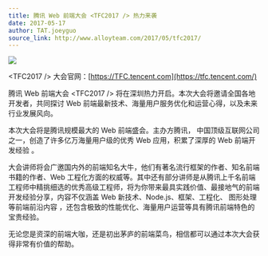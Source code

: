```yaml
---
title: 腾讯 Web 前端大会 <TFC2017 /> 热力来袭
date: 2017-05-17
author: TAT.joeyguo
source_link: http://www.alloyteam.com/2017/05/tfc2017/
---
```


<!-- {% raw %} - for jekyll -->

![](http://www.alloyteam.com/wp-content/uploads/2017/05/tfc2017.png)

&lt;TFC2017 /> 大会官网：[https://TFC.tencent.com](https://tfc.tencent.com/)

腾讯 Web 前端大会 &lt;TFC2017 /> 将在深圳热力开启。本次大会将邀请全国各地开发者，共同探讨 Web 前端最新技术、海量用户服务优化和运营心得，以及未来行业发展风向。

本次大会将是腾讯规模最大的 Web 前端盛会。主办方腾讯， 中国顶级互联网公司之一，创造了许多亿万海量用户级的优秀 Web 应用，积累了深厚的 Web 前端开发经验 。

大会讲师将会广邀国内外的前端知名大牛，他们有著名流行框架的作者、知名前端书籍的作者、Web 工程化方面的权威等。其中还有部分讲师是从腾讯上千名前端工程师中精挑细选的优秀高级工程师，将为你带来最具实践价值、最接地气的前端开发经验分享，内容不仅涵盖 Web 新技术、Node.js、框架、工程化、 图形处理等前端前沿内容 ，还包含极致的性能优化、海量用户运营等具有腾讯前端特色的宝贵经验。

无论您是资深的前端大咖，还是初出茅庐的前端菜鸟，相信都可以通过本次大会获得非常有价值的帮助。


<!-- {% endraw %} - for jekyll -->